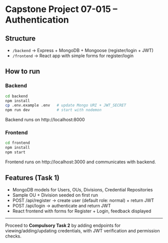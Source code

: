 # Capstone Project 07-015 – Authentication

## Structure
- `/backend` → Express + MongoDB + Mongoose (register/login + JWT)
- `/frontend` → React app with simple forms for register/login

## How to run

### Backend
```bash
cd backend
npm install
cp .env.example .env   # update Mongo URI + JWT_SECRET
npm run dev            # start with nodemon
```

Backend runs on http://localhost:8000

### Frontend
```bash
cd frontend
npm install
npm start
```

Frontend runs on http://localhost:3000 and communicates with backend.

## Features (Task 1)
- MongoDB models for Users, OUs, Divisions, Credential Repositories
- Sample OU + Division seeded on first run
- POST /api/register → create user (default role: normal) + return JWT
- POST /api/login → authenticate and return JWT
- React frontend with forms for Register + Login, feedback displayed

---
Proceed to **Compulsory Task 2** by adding endpoints for viewing/adding/updating credentials, with JWT verification and permission checks.

